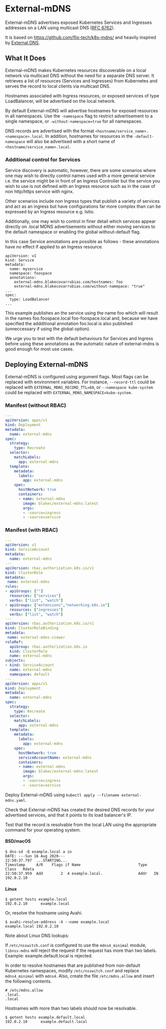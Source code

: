 # External-mDNS

External-mDNS advertises exposed Kubernetes Services and Ingresses addresses on a
LAN using multicast DNS ([RFC 6762]).

It is based on <https://github.com/flix-tech/k8s-mdns/> and heavily inspired by
[External DNS].

## What It Does

External-mDNS makes Kubernetes resources discoverable on a local network via
multicast DNS without the need for a separate DNS server. It retrieves a list of
resources (Services and Ingresses) from Kubernetes and serves the record to local
clients via multicast DNS.

Hostnames associated with Ingress resources, or exposed services of type
LoadBalancer, will be advertised on the local network.

By default External-mDNS will advertise hostnames for exposed resources in all
namespaces. Use the `-namespace` flag to restrict advertisement to a single
namespace, or `-without-namespace=true` for all namespaces.

DNS records are advertised with the format `<hostname/service_name>.<namespace>.local`.
In addition, hostnames for resources in the `-default-namespace` will also be
advertised with a short name of `<hostname/service_name>.local`.

### Additional control for Services

Service discovery is automatic, however, there are some scenarios where one may wish
to directly control names used with a more general service i.e. the service might be
in front of an Ingress Controller but the service you wish to use is not defined with
an Ingress resource such as in the case of non http/https service with nginx.

Other scenarios include non Ingress types that publish a variety of services and act as
an ingress but have configurations far more complex than can be expressed by an Ingress
resource e.g. Istio.

Additionally, one may wish to control in finer detail which services appear directly on
.local MDNS advertisements without either moving services to the default namespace or
enabling the global without-default flag.

In this case Service annotations are possible as follows - these annotations have no effect
if applied to an Ingress resource.
```
apiVersion: v1
kind: Service
metadata:
  name: myservice
  namespace: foospace
  annotations:
    external-mdns.blakecovarrubias.com/hostnames: foo
    external-mdns.blakecovarrubias.com/without-namepace: "true"
...
spec:
  type: LoadBalancer
...
```
This example publishes an the service using the name foo which will result in the names
foo.foospace.local foo-foospace.local and, because we have specified the addditional
annotation foo.local is also published (unneccessary if using the global option).

We urge you to test with the default behaviours for Services and Ingress before using these
annotations as the automatic nature of external-mdns is good enough for most use cases.


## Deploying External-mDNS

External-mDNS is configured using argument flags. Most flags can be replaced
with environment variables. For instance, `--record-ttl` could be replaced with
`EXTERNAL_MDNS_RECORD_TTL=60`, or `--namespace kube-system` could be replaced
with `EXTERNAL_MDNS_NAMESPACE=kube-system`.

### Manifest (without RBAC)

```yaml
---
apiVersion: apps/v1
kind: Deployment
metadata:
  name: external-mdns
spec:
  strategy:
    type: Recreate
  selector:
    matchLabels:
      app: external-mdns
  template:
    metadata:
      labels:
        app: external-mdns
    spec:
      hostNetwork: true
      containers:
      - name: external-mdns
        image: blakec/external-mdns:latest
        args:
        - -source=ingress
        - -source=service
```

### Manifest (with RBAC)

```yaml
---
apiVersion: v1
kind: ServiceAccount
metadata:
  name: external-mdns
---
apiVersion: rbac.authorization.k8s.io/v1
kind: ClusterRole
metadata:
 name: external-mdns
rules:
- apiGroups: [""]
  resources: ["services"]
  verbs: ["list", "watch"]
- apiGroups: ["extensions","networking.k8s.io"]
  resources: ["ingresses"]
  verbs: ["list", "watch"]
---
apiVersion: rbac.authorization.k8s.io/v1
kind: ClusterRoleBinding
metadata:
 name: external-mdns-viewer
roleRef:
  apiGroup: rbac.authorization.k8s.io
  kind: ClusterRole
  name: external-mdns
subjects:
- kind: ServiceAccount
  name: external-mdns
  namespace: default
---
apiVersion: apps/v1
kind: Deployment
metadata:
  name: external-mdns
spec:
  strategy:
    type: Recreate
  selector:
    matchLabels:
      app: external-mdns
  template:
    metadata:
      labels:
        app: external-mdns
    spec:
      hostNetwork: true
      serviceAccountName: external-mdns
      containers:
      - name: external-mdns
        image: blakec/external-mdns:latest
        args:
        - -source=ingress
        - -source=service
```

Deploy External-mDNS using `kubectl apply --filename external-mdns.yaml`.

Check that External-mDNS has created the desired DNS records for your advertised
services, and that it points to its load balancer's IP.

Test that the record is resolvable from the local LAN using the appropriate
command for your operating system.

#### BSD/macOS

```console
$ dns-sd -Q example.local a in
DATE: ---Sun 16 Aug 2020---
22:50:37.797  ...STARTING...
Timestamp     A/R    Flags if Name                          Type  Class   Rdata
22:50:37.959  Add        2  4 example.local.                Addr   IN     192.0.2.10
```

#### Linux

```console
$ getent hosts example.local
192.0.2.10      example.local
```

Or, resolve the hostname using Avahi.

```console
$ avahi-resolve-address -4 --name example.local
example.local 192.0.2.10
```

Note about Linux DNS lookups:

If `/etc/nsswitch.conf` is configured to use the `mdns4_minimal` module,
`libnss-mdns` will reject the request if the request has more than two labels.
Example: example.default.local is rejected.

In order to resolve hostnames that are published from non-default Kubernetes
namespaces, modify `/etc/nsswitch.conf` and replace `mdns4_minimal` with `mdns4`.
Also, create the file `/etc/mdns.allow` and insert the following contents.

```text
# /etc/mdns.allow
.local.
.local
```

Hostnames with more than two labels should now be resolvable.

```console
$ getent hosts example.default.local
192.0.2.10      example.default.local
```

[External DNS]: https://github.com/kubernetes-sigs/external-dns
[RFC 6762]: https://tools.ietf.org/html/rfc6762
